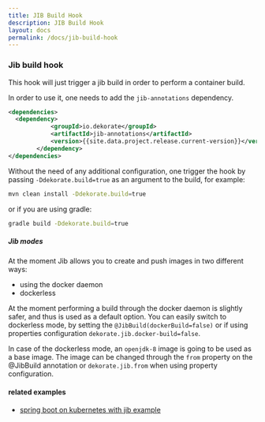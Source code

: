```yaml
---
title: JIB Build Hook
description: JIB Build Hook
layout: docs
permalink: /docs/jib-build-hook
---
```


### Jib build hook
This hook will just trigger a jib build in order to perform a container build.

In order to use it, one needs to add the `jib-annotations` dependency.

```xml
<dependencies>
  <dependency>
			<groupId>io.dekorate</groupId>
			<artifactId>jib-annotations</artifactId>
			<version>{{site.data.project.release.current-version}}</version>
		</dependency>
</dependencies>
```

Without the need of any additional configuration, one trigger the hook by passing `-Ddekorate.build=true`  as an argument to the build, for example:

```bash
mvn clean install -Ddekorate.build=true
```
or if you are using gradle:
```bash
gradle build -Ddekorate.build=true
``` 

##### Jib modes

At the moment Jib allows you to create and push images in two different ways:

- using the docker daemon
- dockerless

At the moment performing a build through the docker daemon is slightly safer, and thus is used as a default option.
You can easily switch to dockerless mode, by setting the `@JibBuild(dockerBuild=false)` or if using properties configuration `dekorate.jib.docker-build=false`.

In case of the dockerless mode, an `openjdk-8` image is going to be used as a base image. The image can be changed through the `from` property on the @JibBuild annotation or `dekorate.jib.from` when using property configuration.

#### related examples
- [spring boot on kubernetes with jib example](https://github.com/dekorateio/dekorate/tree/main/examples/spring-boot-on-kubernetes-with-jib-example)
